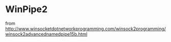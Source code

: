 # WinPipe2
from http://www.winsocketdotnetworkprogramming.com/winsock2programming/winsock2advancednamedpipe15b.html
